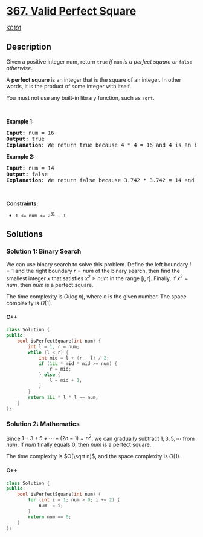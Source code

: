 <!-- problem:start -->

# [367. Valid Perfect Square](https://leetcode.com/problems/valid-perfect-square)

[KC191](367_Valid_Perfect_Square.md)

## Description

<!-- description:start -->

<p>Given a positive integer num, return <code>true</code> <em>if</em> <code>num</code> <em>is a perfect square or</em> <code>false</code> <em>otherwise</em>.</p>

<p>A <strong>perfect square</strong> is an integer that is the square of an integer. In other words, it is the product of some integer with itself.</p>

<p>You must not use any built-in library function, such as <code>sqrt</code>.</p>

<p>&nbsp;</p>
<p><strong class="example">Example 1:</strong></p>

<pre>
<strong>Input:</strong> num = 16
<strong>Output:</strong> true
<strong>Explanation:</strong> We return true because 4 * 4 = 16 and 4 is an integer.
</pre>

<p><strong class="example">Example 2:</strong></p>

<pre>
<strong>Input:</strong> num = 14
<strong>Output:</strong> false
<strong>Explanation:</strong> We return false because 3.742 * 3.742 = 14 and 3.742 is not an integer.
</pre>

<p>&nbsp;</p>
<p><strong>Constraints:</strong></p>

<ul>
	<li><code>1 &lt;= num &lt;= 2<sup>31</sup> - 1</code></li>
</ul>

<!-- description:end -->

## Solutions

<!-- solution:start -->

### Solution 1: Binary Search

We can use binary search to solve this problem. Define the left boundary $l = 1$ and the right boundary $r = num$ of the binary search, then find the smallest integer $x$ that satisfies $x^2 \geq num$ in the range $[l, r]$. Finally, if $x^2 = num$, then $num$ is a perfect square.

The time complexity is $O(\log n)$, where $n$ is the given number. The space complexity is $O(1)$.

<!-- tabs:start -->

#### C++

```cpp
class Solution {
public:
    bool isPerfectSquare(int num) {
        int l = 1, r = num;
        while (l < r) {
            int mid = l + (r - l) / 2;
            if (1LL * mid * mid >= num) {
                r = mid;
            } else {
                l = mid + 1;
            }
        }
        return 1LL * l * l == num;
    }
};
```
<!-- tabs:end -->

<!-- solution:end -->

<!-- solution:start -->

### Solution 2: Mathematics

Since $1 + 3 + 5 + \cdots + (2n - 1) = n^2$, we can gradually subtract $1, 3, 5, \cdots$ from $num$. If $num$ finally equals $0$, then $num$ is a perfect square.

The time complexity is $O(\sqrt n)$, and the space complexity is $O(1)$.

<!-- tabs:start -->

#### C++

```cpp
class Solution {
public:
    bool isPerfectSquare(int num) {
        for (int i = 1; num > 0; i += 2) {
            num -= i;
        }
        return num == 0;
    }
};
```
<!-- tabs:end -->

<!-- solution:end -->

<!-- problem:end -->
